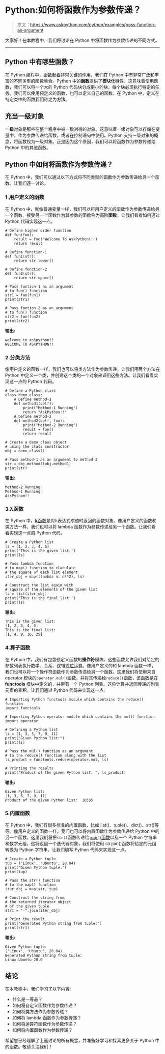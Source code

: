 # Python:如何将函数作为参数传递？

> 原文：<https://www.askpython.com/python/examples/pass-function-as-argument>

大家好！在本教程中，我们将讨论在 Python 中将函数作为参数传递的不同方式。

* * *

## Python 中有哪些函数？

在 Python 编程中，函数起着非常关键的作用。我们在 Python 中有非常广泛和丰富的不同类型的函数集合。Python 中的**函数**提供了**模块化**特性。这意味着使用函数，我们可以将一个大的 Python 代码块分成更小的块，每个块必须执行特定的任务。我们可以使用预定义的函数，也可以定义自己的函数。在 Python 中，定义在特定类中的函数我们称之为**方法**。

## 充当一级对象

**一级**对象是那些在整个程序中被一致对待的对象。这意味着一级对象可以存储在变量中，作为参数传递给函数，或者在控制语句中使用。Python 支持一级对象的概念，将函数视为一级对象。正是因为这个原因，我们可以将函数作为参数传递给 Python 中的其他函数。

## Python 中如何将函数作为参数传递？

在 Python 中，我们可以通过以下方式将不同类型的函数作为参数传递给另一个函数。让我们逐一讨论。

### 1.用户定义的函数

在 Python 中，就像普通变量一样，我们可以将用户定义的函数作为参数传递给另一个函数。接受另一个函数作为其参数的函数称为高阶**函数**。让我们看看如何通过 Python 代码实现这一点。

```
# Define higher order function
def fun(foo):
    result = foo('Welcome To AskPython!!')
    return result

# Define function-1
def fun1(str):
    return str.lower()

# Define function-2
def fun2(str):
    return str.upper()

# Pass funtion-1 as an argument
# to fun() function
str1 = fun(fun1)
print(str1)

# Pass funtion-2 as an argument
# to fun() function
str2 = fun(fun2)
print(str2)

```

**输出:**

```
welcome to askpython!! 
WELCOME TO ASKPYTHON!!

```

### 2.分类方法

像用户定义的函数一样，我们也可以将类方法作为参数传递。让我们用两个方法在 Python 中定义一个类，并创建这个类的一个对象来调用这些方法。让我们看看实现这一点的 Python 代码。

```
# Define a Python class
class demo_class:
    # Define method-1
    def method1(self):
        print("Method-1 Running")
        return "AskPython!!"
    # Define method-2
    def method2(self, foo):
        print("Method-2 Running")
        result = foo()
        return result

# Create a demo_class object
# using the class constructor
obj = demo_class()

# Pass method-1 as an argument to method-2
str = obj.method2(obj.method1)
print(str)

```

**输出:**

```
Method-2 Running 
Method-1 Running 
AskPython!!

```

### 3.λ函数

在 Python 中，[**λ**函数](https://www.askpython.com/course/python-course-lambda-functions)是对λ表达式求值时返回的函数对象。像用户定义的函数和类方法一样，我们也可以将 lambda 函数作为参数传递给另一个函数。让我们看看实现这一点的 Python 代码。

```
# Create a Python list
ls = [1, 2, 3, 4, 5]
print('This is the given list:')
print(ls)

# Pass lambda function 
# to map() function to claculate
# the square of each list element
iter_obj = map((lambda n: n**2), ls)

# Construct the list again with
# square of the elements of the given list
ls = list(iter_obj)
print('This is the final list:')
print(ls)

```

**输出:**

```
This is the given list: 
[1, 2, 3, 4, 5] 
This is the final list: 
[1, 4, 9, 16, 25]

```

### 4.算子函数

在 Python 中，我们有包含预定义函数的**操作符**模块。这些函数允许我们对给定的参数列表执行数学、关系、逻辑或[位运算](https://www.askpython.com/course/python-course-bitwise-operators)。像用户定义的和 lambda 函数一样，我们也可以将一个操作符函数作为参数传递给另一个函数。这里我们将使用来自 operator 模块的`operator.mul()`函数，并将其传递给`reduce()`函数，该函数是在 **functools** 模块中定义的，并带有一个 Python 列表。这将计算并返回传递的列表元素的乘积。让我们通过 Python 代码来实现这一点。

```
# Importing Python functools module which contains the reduce() function
import functools

# Importing Python operator module which contains the mul() function
import operator

# Defining a Python list
ls = [1, 3, 5, 7, 9, 11]
print("Given Python list:")
print(ls)

# Pass the mul() function as an argument 
# to the reduce() function along with the list
ls_product = functools.reduce(operator.mul, ls)

# Printing the results
print("Product of the given Python list: ", ls_product)

```

**输出:**

```
Given Python list: 
[1, 3, 5, 7, 9, 11] 
Product of the given Python list:  10395

```

### 5.内置函数

在 Python 中，我们有很多标准的内置函数，比如 list()、tuple()、dict()、str()等等。像用户定义的函数一样，我们也可以将内置函数作为参数传递给 Python 中的另一个函数。这里我们将把`str()`函数传递给 [`map()`函数](https://www.askpython.com/python/built-in-methods/map-method-in-python)以及一个 Python 字符串和数字元组。这将返回一个迭代器对象，我们将使用 str.join()函数将给定的元组转换为 Python 字符串。让我们编写 Python 代码来实现这一点。

```
# Create a Python tuple
tup = ('Linux', 'Ubuntu', 20.04)
print("Given Python tuple:")
print(tup)

# Pass the str() function
# to the map() function
iter_obj = map(str, tup)

# Construct the string from 
# the returned iterator object
# of the given tuple
str1 = "-".join(iter_obj)

# Print the result
print("Generated Python string from tuple:")
print(str1)

```

**输出:**

```
Given Python tuple: 
('Linux', 'Ubuntu', 20.04) 
Generated Python string from tuple: 
Linux-Ubuntu-20.0

```

## 结论

在本教程中，我们学习了以下内容:

*   什么是一等品？
*   如何将自定义函数作为参数传递？
*   如何将类方法作为参数传递？
*   如何将 lambda 函数作为参数传递？
*   如何将运算符函数作为参数传递？
*   如何将内置函数作为参数传递？

希望您已经理解了上面讨论的所有概念，并准备好学习和探索更多关于 Python 中的函数。敬请关注我们！